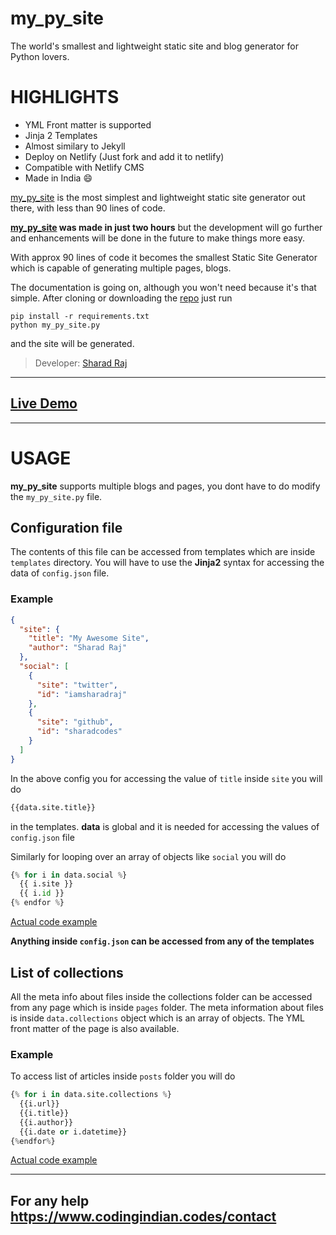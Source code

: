 # my_py_site

The world's smallest and lightweight static site and blog generator for Python lovers.

# HIGHLIGHTS
  * YML Front matter is supported
  * Jinja 2 Templates
  * Almost similary to Jekyll
  * Deploy on Netlify (Just fork and add it to netlify)
  * Compatible with Netlify CMS
  * Made in India :smile:

[my_py_site](https://github.com/sharadcodes/my_py_site) is the most 
simplest and lightweight static site generator out there, with less than
90 lines of code.

**[my_py_site](https://github.com/sharadcodes/my_py_site) was made in 
just two hours** but the development will go further and enhancements
will be done in the future to make things more easy.

With approx 90 lines of code it becomes the smallest Static Site 
Generator which is capable of generating multiple pages, blogs.

The documentation is going on, although you won't need because it's
that simple.
After cloning or downloading the [repo](https://github.com/sharadcodes/my_py_site) just run
```
pip install -r requirements.txt
python my_py_site.py
```
and the site will be generated.


>Developer: [Sharad Raj](https://sharadcodes.github.io)

---

## [Live Demo](https://mypysite.netlify.com/)

---

# USAGE

**my_py_site** supports multiple blogs and pages, you dont have to do modify the `my_py_site.py` file.

## Configuration file

The contents of this file can be accessed from templates which are inside `templates` directory. You will have to use the **Jinja2** syntax for accessing the data of `config.json` file.

### Example

```json
{
  "site": {
    "title": "My Awesome Site",
    "author": "Sharad Raj"
  },
  "social": [
    {
      "site": "twitter",
      "id": "iamsharadraj"
    },
    {
      "site": "github",
      "id": "sharadcodes"
    }    
  ]
}
```

In the above config you for accessing the value of `title` inside `site` you will do
```python
{{data.site.title}}
```
in the templates. **data** is global and it is needed for accessing the values of `config.json` file

Similarly for looping over an array of objects like `social` you will do
```python
{% for i in data.social %}
  {{ i.site }}
  {{ i.id }}
{% endfor %}
```
[Actual code example](https://github.com/sharadcodes/my_py_site/blob/master/templates/post.html)

**Anything inside `config.json` can be accessed from any of the templates**

## List of collections

All the meta info about files inside the collections folder can be accessed from any page which is inside `pages` folder.
The meta information about files is inside `data.collections` object which is an array of objects. The YML front matter of the page is also available.

### Example

To access list of articles inside `posts` folder you will do
```python
{% for i in data.site.collections %}
  {{i.url}}
  {{i.title}}
  {{i.author}}
  {{i.date or i.datetime}}
{%endfor%}
```

[Actual code example](https://github.com/sharadcodes/my_py_site/blob/master/templates/blog.html)

---

## For any help https://www.codingindian.codes/contact
